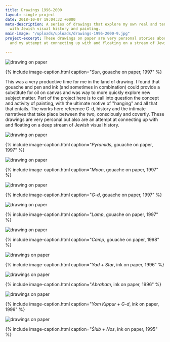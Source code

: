 ```yaml
---
title: Drawings 1996-2000
layout: single-project
date: 2018-10-07 19:04:32 +0000
meta-description: A series of drawings that explore my own real and tentative connections
  with Jewish visual history and painting.
main-image: "/uploads/uploads/drawings-1996-2000-9.jpg"
project-excerpt: These drawings on paper are very personal stories about painting
  and my attempt at connecting up with and floating on a stream of Jewish visual culture.

---
```

![drawing on paper](/uploads/uploads/drawings-1996-2000-9.jpg)

{% include image-caption.html caption="<i>Sun</i>, gouache on paper, 1997" %}

This was a very productive time for me in the land of drawing. I found that gouache and pen and ink (and sometimes in combination) could provide a substitute for oil on canvas and was way to more quickly explore new subject matter. Part of the project here is to call into question the concept and activity of painting, with the ultimate motive of "hanging" and all that that entails. The works here reference G-d, history and the intimate narratives that take place between the two, consciously and covertly. These drawings are very personal but also are an attempt at connecting up with and floating on a deep stream of Jewish visual history.

<section class="project-column-one" markdown="1">

![drawing on paper](/uploads/uploads/drawings-1996-2000-8.jpg)

{% include image-caption.html caption="<i>Pyramids</i>, gouache on paper, 1997" %}

</section>

<section class="project-column-two" markdown="1">

![drawing on paper](/uploads/uploads/drawings-1996-2000-7.jpg)

{% include image-caption.html caption="<i>Moon</i>, gouache on paper, 1997" %}

</section>

<section class="project" markdown="1">

![drawing on paper](/uploads/uploads/drawings-1996-2000-5.jpg)

{% include image-caption.html caption="<i>G-d</i>, gouache on paper, 1997" %}

</section>

<section class="project-column-one" markdown="1">

![drawing on paper](/uploads/uploads/drawings-1996-2000-6.jpg)

{% include image-caption.html caption="<i>Lamp</i>, gouache on paper, 1997" %}

</section>

<section class="project-column-two" markdown="1">

![drawing on paper](/uploads/uploads/drawings-1996-2000-4.jpg)

{% include image-caption.html caption="<i>Camp</i>, gouache on paper, 1998" %}

</section>

<section class="project-column-one" markdown="1">

![drawings on paper](/uploads/uploads/drawings-1996-2000-3.jpg)

{% include image-caption.html caption="<i>Yad</i> + <i>Star</i>, ink on  paper, 1996" %}

</section>

<section class="project-column-one" markdown="1">

![drawings on paper](/uploads/uploads/drawings-1996-2000-10.jpg)

{% include image-caption.html caption="<i>Abraham</i>, ink on  paper, 1996" %}

</section>

<section class="project-column-two" markdown="1">

![drawings on paper](/uploads/uploads/drawings-1996-2000-2.jpg)

{% include image-caption.html caption="<i>Yom Kippur</i> + <i>G-d</i>, ink on paper, 1996" %}

</section>

<section class="project-column-one" markdown="1">

![drawings on paper](/uploads/uploads/drawings-1996-2000-1.jpg)

{% include image-caption.html caption="<i>Ślub</i> + <i>Nos</i>, ink on paper, 1995" %}

</section>